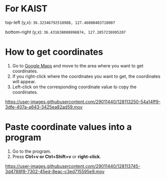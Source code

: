 # For KAIST
 
top-left (y,x): `36.32346792518988, 127.46080403718007`

bottom-right (y,x): `36.431638008998874, 127.2857236995207`

# How to get coordinates

1. Go to [Google Maps](https://maps.google.com) and move to the area where you want to get coordinates.
2. If you right-click where the coordinates you want to get, the coordinates will appear.
3. Left-click on the corresponding coordinate value to copy the coordinates.

https://user-images.githubusercontent.com/29011440/128113250-54a14ff9-3dfe-407a-a643-3425ea82ad59.mov


# Paste coordinate values into a program

1. Go to the program.
2. Press **Ctrl+v or Ctrl+Shift+v** or **right-click**.

https://user-images.githubusercontent.com/29011440/128113745-3d4788f8-7302-45ed-8eac-c3ed715595e9.mov

